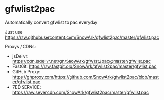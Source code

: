 # gfwlist2pac
Automatically convert gfwlist to pac everyday

Just use https://raw.githubusercontent.com/SnowArk/gfwlist2pac/master/gfwlist.pac

Proxys / CDNs:

- jsDelivr: https://cdn.jsdelivr.net/gh/SnowArk/gfwlist2pac@master/gfwlist.pac
- FastGit: https://raw.fastgit.org/SnowArk/gfwlist2pac/master/gfwlist.pac
- GitHub Proxy: https://ghproxy.com/https://github.com/SnowArk/gfwlist2pac/blob/master/gfwlist.pac
- 7ED SERVICE: https://raw.sevencdn.com/SnowArk/gfwlist2pac/master/gfwlist.pac

